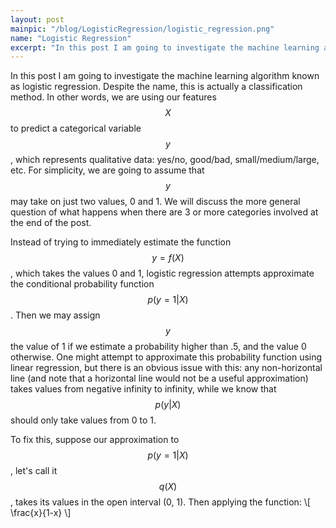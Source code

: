 ```yaml
---
layout: post
mainpic: "/blog/LogisticRegression/logistic_regression.png"
name: "Logistic Regression"
excerpt: "In this post I am going to investigate the machine learning algorithm known as logistic regression. Despite the name, this is actually a classification method."
---
```

In this post I am going to investigate the machine learning algorithm known as logistic regression. Despite the name, this is actually a classification method. In other words, we are using our features $$X$$ to predict a categorical variable $$y$$, which represents qualitative data: yes/no, good/bad, small/medium/large, etc. For simplicity, we are going to assume that $$y$$ may take on just two values, 0 and 1. We will discuss the more general question of what happens when there are 3 or more categories involved at the end of the post.

Instead of trying to immediately estimate the function $$ y = f(X) $$, which takes the values 0 and 1, logistic regression attempts approximate the conditional probability function $$ p(y=1 \vert X) $$. Then we may assign $$y$$ the value of 1 if we estimate a probability higher than .5, and the value 0 otherwise. One might attempt to approximate this probability function using linear regression, but there is an obvious issue with this: any non-horizontal line (and note that a horizontal line would not be a useful approximation) takes values from negative infinity to infinity, while we know that $$ p(y \vert X) $$ should only take values from 0 to 1. 

To fix this, suppose our approximation to $$ p(y=1 \vert X) $$, let's call it $$ q(X) $$, takes its values in the open interval (0, 1). Then applying the function: \\[ \frac{x}{1-x} \\]
